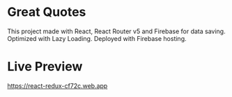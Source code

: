 # Great Quotes

This project made with React, React Router v5 and Firebase for data saving. Optimized with Lazy Loading. Deployed with Firebase hosting.

# Live Preview

https://react-redux-cf72c.web.app

